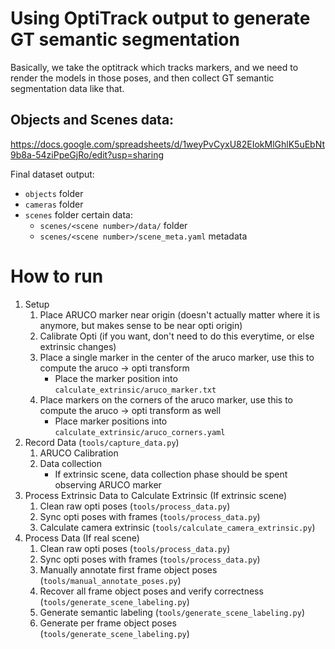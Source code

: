 
# Using OptiTrack output to generate GT semantic segmentation

Basically, we take the optitrack which tracks markers, and we need to render the models in those poses, and then collect GT semantic segmentation data like that.

## Objects and Scenes data:
https://docs.google.com/spreadsheets/d/1weyPvCyxU82EIokMlGhlK5uEbNt9b8a-54ziPpeGjRo/edit?usp=sharing

Final dataset output:
 * `objects` folder
 * `cameras` folder
 * `scenes` folder certain data:
 	 * `scenes/<scene number>/data/` folder
 	 * `scenes/<scene number>/scene_meta.yaml` metadata

# How to run
 1. Setup
	 1. Place ARUCO marker near origin (doesn't actually matter where it is anymore, but makes sense to be near opti origin)
	 2. Calibrate Opti (if you want, don't need to do this everytime, or else extrinsic changes)
	 3. Place a single marker in the center of the aruco marker, use this to compute the aruco -> opti transform
		 * Place the marker position into `calculate_extrinsic/aruco_marker.txt`
	 4. Place markers on the corners of the aruco marker, use this to compute the aruco -> opti transform as well
	 	 * Place marker positions into `calculate_extrinsic/aruco_corners.yaml`
 2. Record Data (`tools/capture_data.py`)
     1. ARUCO Calibration
	 2. Data collection
	 	 * If extrinsic scene, data collection phase should be spent observing ARUCO marker
 3. Process Extrinsic Data to Calculate Extrinsic (If extrinsic scene)
	 1. Clean raw opti poses (`tools/process_data.py`)
	 2. Sync opti poses with frames (`tools/process_data.py`)
	 3. Calculate camera extrinsic (`tools/calculate_camera_extrinsic.py`)
 4. Process Data (If real scene)
	 1. Clean raw opti poses (`tools/process_data.py`)
	 2. Sync opti poses with frames (`tools/process_data.py`)
	 3. Manually annotate first frame object poses (`tools/manual_annotate_poses.py`)
	 4. Recover all frame object poses and verify correctness (`tools/generate_scene_labeling.py`)
	 5. Generate semantic labeling (`tools/generate_scene_labeling.py`)
	 6. Generate per frame object poses (`tools/generate_scene_labeling.py`)


